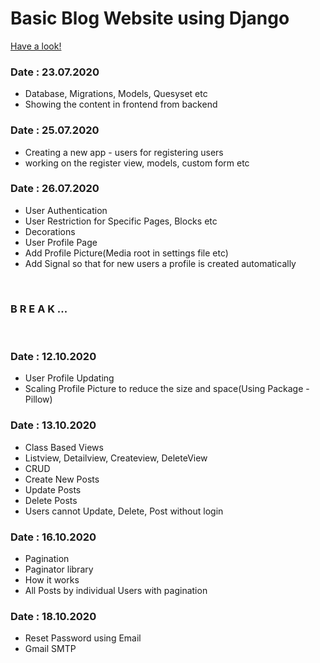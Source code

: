 <h1>Basic Blog Website using Django</h1>

<a href="www.google.com">Have a look!</a>

<h3>Date : 23.07.2020</h3>
<ul>
    <li>Database, Migrations, Models, Quesyset etc</li>
    <li>Showing the content in frontend from backend</li>
</ul>

<h3>Date : 25.07.2020</h3>
<ul>
    <li>Creating a new app - users for registering users</li>
    <li>working on the register view, models, custom form etc</li>
</ul>

<h3>Date : 26.07.2020</h3>
<ul>
    <li>User Authentication </li>
    <li>User Restriction for Specific Pages, Blocks etc</li>
    <li>Decorations</li>
    <li>User Profile Page</li>
    <li>Add Profile Picture(Media root in settings file etc)</li>
    <li>Add Signal so that for new users a profile is created automatically</li>
</ul>
<br>
<h3>B R E A K ...</h3> 
<br>
<h3>Date : 12.10.2020</h3>
<ul>
    <li>User Profile Updating </li>
    <li>Scaling Profile Picture to reduce the size and space(Using Package - Pillow)</li>
</ul>

<h3>Date : 13.10.2020</h3>
<ul>
    <li>Class Based Views </li>
    <li>Listview, Detailview, Createview, DeleteView</li>
    <li>CRUD</li>
    <li>Create New Posts</li>
    <li>Update Posts</li>
    <li>Delete Posts</li>
    <li>Users cannot Update, Delete, Post without login</li>
</ul>

<h3>Date : 16.10.2020</h3>
<ul>
    <li>Pagination</li>
    <li>Paginator library</li>
    <li>How it works</li>
    <li>All Posts by individual Users with pagination</li>
</ul>
<h3>Date : 18.10.2020</h3>
<ul>
    <li>Reset Password using Email</li>
    <li>Gmail SMTP</li>
</ul>
